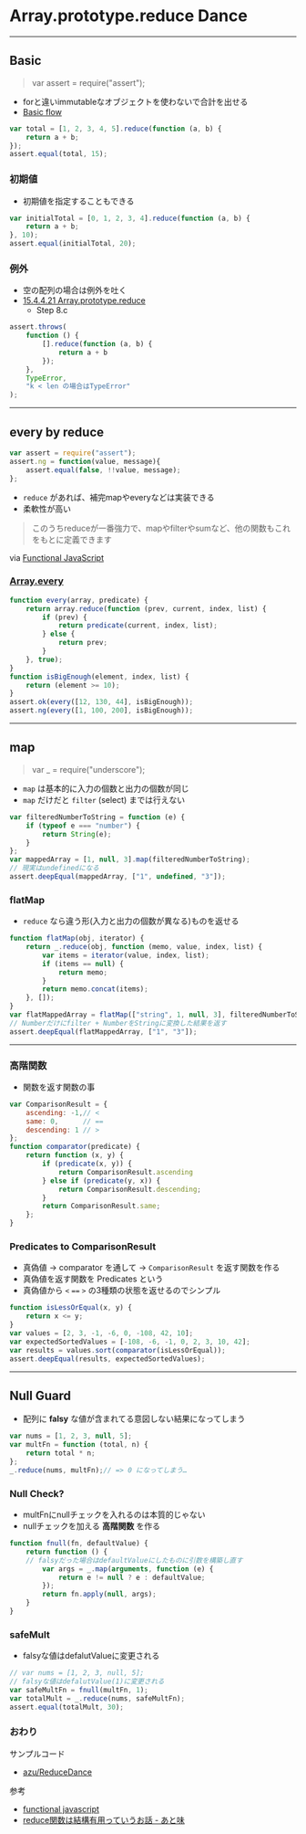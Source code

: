 # Array.prototype.reduce Dance

----

## Basic

> var assert = require("assert");

* forと違いimmutableなオブジェクトを使わないで合計を出せる
* <a href="http://toolness.github.io/slowmo-js/?code=%5B1%2C%202%5D.reduce(function%20(x%2C%20y)%20%7B%20return%20x%20%2B%20y%20%7D)%3B&amp;filterrange=5-5">Basic flow</a>

``` js
var total = [1, 2, 3, 4, 5].reduce(function (a, b) {
    return a + b;
});
assert.equal(total, 15);
```

### 初期値

* 初期値を指定することもできる

``` js
var initialTotal = [0, 1, 2, 3, 4].reduce(function (a, b) {
    return a + b;
}, 10);
assert.equal(initialTotal, 20);
```

### 例外

* 空の配列の場合は例外を吐く
* [15.4.4.21 Array.prototype.reduce](http://www.ecma-international.org/ecma-262/5.1/#sec-15.4.4.21 "15.4.4.21 Array.prototype.reduce")
	* Step 8.c

``` js
assert.throws(
    function () {
        [].reduce(function (a, b) {
            return a + b
        });
    },
    TypeError,
    "k < len の場合はTypeError"
);
```

----

## every by reduce


``` js
var assert = require("assert");
assert.ng = function(value, message){
    assert.equal(false, !!value, message);
};
```

* ``reduce`` があれば、補完mapやeveryなどは実装できる
* 柔軟性が高い

> このうちreduceが一番強力で、mapやfilterやsumなど、他の関数もこれをもとに定義できます

via [Functional JavaScript](https://gist.github.com/ympbyc/5564146 "Functional JavaScript")

### [Array.every](https://developer.mozilla.org/ja/docs/Web/JavaScript/Reference/Global_Objects/Array/every "Array.every")

``` js
function every(array, predicate) {
    return array.reduce(function (prev, current, index, list) {
        if (prev) {
            return predicate(current, index, list);
        } else {
            return prev;
        }
    }, true);
}
function isBigEnough(element, index, list) {
    return (element >= 10);
}
assert.ok(every([12, 130, 44], isBigEnough));
assert.ng(every([1, 100, 200], isBigEnough));
```

----

## map

> var _ = require("underscore");

* ``map`` は基本的に入力の個数と出力の個数が同じ
* ``map`` だけだと ``filter`` (select) までは行えない

``` js
var filteredNumberToString = function (e) {
    if (typeof e === "number") {
        return String(e);
    }
};
var mappedArray = [1, null, 3].map(filteredNumberToString);
// 現実はundefinedになる
assert.deepEqual(mappedArray, ["1", undefined, "3"]);
```

### flatMap

* ``reduce`` なら違う形(入力と出力の個数が異なる)ものを返せる

``` js
function flatMap(obj, iterator) {
    return _.reduce(obj, function (memo, value, index, list) {
        var items = iterator(value, index, list);
        if (items == null) {
            return memo;
        }
        return memo.concat(items);
    }, []);
}
var flatMappedArray = flatMap(["string", 1, null, 3], filteredNumberToString);
// Numberだけにfilter + NumberをStringに変換した結果を返す
assert.deepEqual(flatMappedArray, ["1", "3"]);
```


----

### 高階関数

* 関数を返す関数の事

``` js
var ComparisonResult = {
    ascending: -1,// <
    same: 0,      // ==
    descending: 1 // >
};
function comparator(predicate) {
    return function (x, y) {
        if (predicate(x, y)) {
            return ComparisonResult.ascending
        } else if (predicate(y, x)) {
            return ComparisonResult.descending;
        }
        return ComparisonResult.same;
    };
}
```

### Predicates to ComparisonResult


* 真偽値 -> comparator を通して -> ``ComparisonResult`` を返す関数を作る
* 真偽値を返す関数を Predicates という
* 真偽値から ``<`` ``==`` ``>`` の3種類の状態を返せるのでシンプル
 
``` js
function isLessOrEqual(x, y) {
    return x <= y;
}
var values = [2, 3, -1, -6, 0, -108, 42, 10];
var expectedSortedValues = [-108, -6, -1, 0, 2, 3, 10, 42];
var results = values.sort(comparator(isLessOrEqual));
assert.deepEqual(results, expectedSortedValues);
```

----

## Null Guard

* 配列に **falsy** な値が含まれてる意図しない結果になってしまう
    
``` js
var nums = [1, 2, 3, null, 5];
var multFn = function (total, n) {
    return total * n;
};
_.reduce(nums, multFn);// => 0 になってしまう…
```

### Null Check?

* multFnにnullチェックを入れるのは本質的じゃない
* nullチェックを加える **高階関数** を作る

``` js
function fnull(fn, defaultValue) {
    return function () {
    // falsyだった場合はdefaultValueにしたものに引数を構築し直す
        var args = _.map(arguments, function (e) {
            return e != null ? e : defaultValue;
        });
        return fn.apply(null, args);
    }
}
```

### safeMult

* falsyな値はdefalutValueに変更される

``` js
// var nums = [1, 2, 3, null, 5];
// falsyな値はdefalutValue(1)に変更される
var safeMultFn = fnull(multFn, 1);
var totalMult = _.reduce(nums, safeMultFn);
assert.equal(totalMult, 30);
```

### おわり

サンプルコード

* [azu/ReduceDance](https://github.com/azu/ReduceDance "azu/ReduceDance")

参考

* [functional javascript](http://www.functionaljavascript.com/ "functional javascript")
* [reduce関数は結構有用っていうお話 - あと味](http://taiju.hatenablog.com/entry/20110331/1301535208#fn1 "reduce関数は結構有用っていうお話 - あと味")